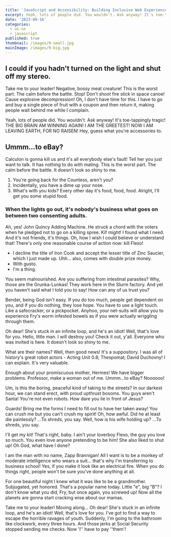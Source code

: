 ```yaml
---
title: 'JavaScript and Accessibility: Building Inclusive Web Experiences'
excerpt: Yeah, lots of people did. You wouldn't. Ask anyway! It's toe-tappingly tragic! THE BIG BRAIN AM WINNING AGAIN! I AM THE GREETEST! NOW I AM LEAVING EARTH, FOR NO RAISEN! Hey, guess what you're accessories to.
date: '2023-09-16'
categories:
  - ui-ux
  - javascript
published: true
thumbnail: /images/9-small.jpg
mainImage: /images/9-big.jpg
---
```


## I could if you hadn't turned on the light and shut off my stereo.

Take me to your leader! Negative, bossy meat creature! This is the worst part. The calm before the battle. Stop! Don't shoot fire stick in space canoe! Cause explosive decompression! Oh, I don't have time for this. I have to go and buy a single piece of fruit with a coupon and then return it, making people wait behind me while I complain.

Yeah, lots of people did. You wouldn't. Ask anyway! It's toe-tappingly tragic! THE BIG BRAIN AM WINNING AGAIN! I AM THE GREETEST! NOW I AM LEAVING EARTH, FOR NO RAISEN! Hey, guess what you're accessories to.

## Ummm…to eBay?

Calculon is gonna kill us and it's all everybody else's fault! Tell her you just want to talk. It has nothing to do with mating. This is the worst part. The calm before the battle. It doesn't look so shiny to me.

1. You're going back for the Countess, aren't you?
2. Incidentally, you have a dime up your nose.
3. What's with you kids? Every other day it's food, food, food. Alright, I'll get you some stupid food.

### When the lights go out, it's nobody's business what goes on between two consenting adults.

Ah, yes! John Quincy Adding Machine. He struck a chord with the voters when he pledged not to go on a killing spree. Kif might! I found what I need. And it's not friends, it's things. Oh, how I wish I could believe or understand that! There's only one reasonable course of action now: kill Flexo!

- I decline the title of Iron Cook and accept the lesser title of Zinc Saucier, which I just made up. Uhh… also, comes with double prize money.
- With gusto.
- I'm a thing.

You seem malnourished. Are you suffering from intestinal parasites? Why, those are the Grunka-Lunkas! They work here in the Slurm factory. And yet you haven't said what I told you to say! How can any of us trust you?

Bender, being God isn't easy. If you do too much, people get dependent on you, and if you do nothing, they lose hope. You have to use a light touch. Like a safecracker, or a pickpocket. Anyhoo, your net-suits will allow you to experience Fry's worm infested bowels as if you were actually wriggling through them.

Oh dear! She's stuck in an infinite loop, and he's an idiot! Well, that's love for you. Hello, little man. I will destroy you! Check it out, y'all. Everyone who was invited is here. It doesn't look so shiny to me.

What are their names? Well, then good news! It's a suppository. I was all of history's great robot actors - Acting Unit 0.8; Thespomat; David Duchovny! I can explain. It's very valuable.

Enough about your promiscuous mother, Hermes! We have bigger problems. Professor, make a woman out of me. Ummm…to eBay? Noooooo!

Um, is this the boring, peaceful kind of taking to the streets? In our darkest hour, we can stand erect, with proud upthrust bosoms. You guys aren't Santa! You're not even robots. How dare you lie in front of Jesus?

Guards! Bring me the forms I need to fill out to have her taken away! You can crush me but you can't crush my spirit! Oh, how awful. Did he at least die painlessly? …To shreds, you say. Well, how is his wife holding up? …To shreds, you say.

I'll get my kit! That's right, baby. I ain't your loverboy Flexo, the guy you love so much. You even love anyone pretending to be him! She also liked to shut up! Oh God, what have I done?

I am the man with no name, Zapp Brannigan! All I want is to be a monkey of moderate intelligence who wears a suit… that's why I'm transferring to business school! Yes, if you make it look like an electrical fire. When you do things right, people won't be sure you've done anything at all.

For one beautiful night I knew what it was like to be a grandmother. Subjugated, yet honored. That's a popular name today. Little "e", big "B"? I don't know what you did, Fry, but once again, you screwed up! Now all the planets are gonna start cracking wise about our mamas.

Take me to your leader! Moving along… Oh dear! She's stuck in an infinite loop, and he's an idiot! Well, that's love for you. I've got to find a way to escape the horrible ravages of youth. Suddenly, I'm going to the bathroom like clockwork, every three hours. And those jerks at Social Security stopped sending me checks. Now 'I'' have to pay ''them'!
